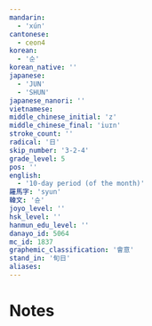 ```yaml
---
mandarin:
  - 'xún'
cantonese:
  - ceon4
korean:
  - '순'
korean_native: ''
japanese:
  - 'JUN'
  - 'SHUN'
japanese_nanori: ''
vietnamese:
middle_chinese_initial: 'z'
middle_chinese_final: 'iuɪn'
stroke_count: ''
radical: '日'
skip_number: '3-2-4'
grade_level: 5
pos: ''
english:
  - '10-day period (of the month)'
羅馬字: 'syun'
韓文: '슌'
joyo_level: ''
hsk_level: ''
hanmun_edu_level: ''
danayo_id: 5064
mc_id: 1837
graphemic_classification: '會意'
stand_in: '旬日'
aliases:
---
```


# Notes
